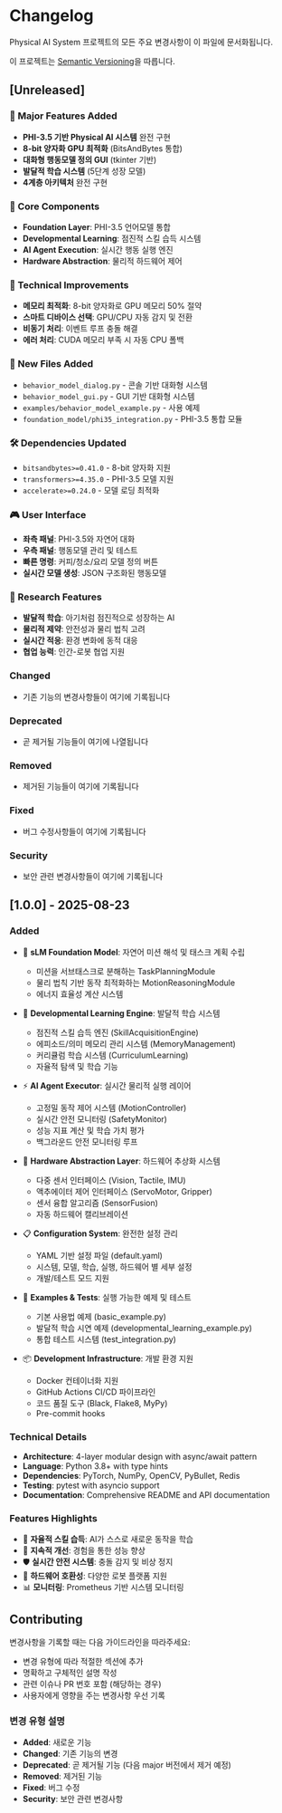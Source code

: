 # Changelog

Physical AI System 프로젝트의 모든 주요 변경사항이 이 파일에 문서화됩니다.

이 프로젝트는 [Semantic Versioning](https://semver.org/spec/v2.0.0.html)을 따릅니다.

## [Unreleased]

### 🚀 Major Features Added
- **PHI-3.5 기반 Physical AI 시스템** 완전 구현
- **8-bit 양자화 GPU 최적화** (BitsAndBytes 통합)
- **대화형 행동모델 정의 GUI** (tkinter 기반)
- **발달적 학습 시스템** (5단계 성장 모델)
- **4계층 아키텍처** 완전 구현

### 🎯 Core Components
- **Foundation Layer**: PHI-3.5 언어모델 통합
- **Developmental Learning**: 점진적 스킬 습득 시스템
- **AI Agent Execution**: 실시간 행동 실행 엔진
- **Hardware Abstraction**: 물리적 하드웨어 제어

### 🔧 Technical Improvements
- **메모리 최적화**: 8-bit 양자화로 GPU 메모리 50% 절약
- **스마트 디바이스 선택**: GPU/CPU 자동 감지 및 전환
- **비동기 처리**: 이벤트 루프 충돌 해결
- **에러 처리**: CUDA 메모리 부족 시 자동 CPU 폴백

### 📁 New Files Added
- `behavior_model_dialog.py` - 콘솔 기반 대화형 시스템
- `behavior_model_gui.py` - GUI 기반 대화형 시스템
- `examples/behavior_model_example.py` - 사용 예제
- `foundation_model/phi35_integration.py` - PHI-3.5 통합 모듈

### 🛠️ Dependencies Updated
- `bitsandbytes>=0.41.0` - 8-bit 양자화 지원
- `transformers>=4.35.0` - PHI-3.5 모델 지원
- `accelerate>=0.24.0` - 모델 로딩 최적화

### 🎮 User Interface
- **좌측 패널**: PHI-3.5와 자연어 대화
- **우측 패널**: 행동모델 관리 및 테스트
- **빠른 명령**: 커피/청소/요리 모델 정의 버튼
- **실시간 모델 생성**: JSON 구조화된 행동모델

### 🔬 Research Features
- **발달적 학습**: 아기처럼 점진적으로 성장하는 AI
- **물리적 제약**: 안전성과 물리 법칙 고려
- **실시간 적응**: 환경 변화에 동적 대응
- **협업 능력**: 인간-로봇 협업 지원

### Changed
- 기존 기능의 변경사항들이 여기에 기록됩니다

### Deprecated
- 곧 제거될 기능들이 여기에 나열됩니다

### Removed
- 제거된 기능들이 여기에 기록됩니다

### Fixed
- 버그 수정사항들이 여기에 기록됩니다

### Security
- 보안 관련 변경사항들이 여기에 기록됩니다

## [1.0.0] - 2025-08-23

### Added
- 🧠 **sLM Foundation Model**: 자연어 미션 해석 및 태스크 계획 수립
  - 미션을 서브태스크로 분해하는 TaskPlanningModule
  - 물리 법칙 기반 동작 최적화하는 MotionReasoningModule
  - 에너지 효율성 계산 시스템
  
- 🌱 **Developmental Learning Engine**: 발달적 학습 시스템
  - 점진적 스킬 습득 엔진 (SkillAcquisitionEngine)
  - 에피소드/의미 메모리 관리 시스템 (MemoryManagement)
  - 커리큘럼 학습 시스템 (CurriculumLearning)
  - 자율적 탐색 및 학습 기능

- ⚡ **AI Agent Executor**: 실시간 물리적 실행 레이어
  - 고정밀 동작 제어 시스템 (MotionController)
  - 실시간 안전 모니터링 (SafetyMonitor)
  - 성능 지표 계산 및 학습 가치 평가
  - 백그라운드 안전 모니터링 루프

- 🔌 **Hardware Abstraction Layer**: 하드웨어 추상화 시스템
  - 다중 센서 인터페이스 (Vision, Tactile, IMU)
  - 액추에이터 제어 인터페이스 (ServoMotor, Gripper)
  - 센서 융합 알고리즘 (SensorFusion)
  - 자동 하드웨어 캘리브레이션

- 📋 **Configuration System**: 완전한 설정 관리
  - YAML 기반 설정 파일 (default.yaml)
  - 시스템, 모델, 학습, 실행, 하드웨어 별 세부 설정
  - 개발/테스트 모드 지원

- 🧪 **Examples & Tests**: 실행 가능한 예제 및 테스트
  - 기본 사용법 예제 (basic_example.py)
  - 발달적 학습 시연 예제 (developmental_learning_example.py)
  - 통합 테스트 시스템 (test_integration.py)

- 📦 **Development Infrastructure**: 개발 환경 지원
  - Docker 컨테이너화 지원
  - GitHub Actions CI/CD 파이프라인
  - 코드 품질 도구 (Black, Flake8, MyPy)
  - Pre-commit hooks

### Technical Details
- **Architecture**: 4-layer modular design with async/await pattern
- **Language**: Python 3.8+ with type hints
- **Dependencies**: PyTorch, NumPy, OpenCV, PyBullet, Redis
- **Testing**: pytest with asyncio support
- **Documentation**: Comprehensive README and API documentation

### Features Highlights
- 🤖 **자율적 스킬 습득**: AI가 스스로 새로운 동작을 학습
- 🔄 **지속적 개선**: 경험을 통한 성능 향상
- 🛡️ **실시간 안전 시스템**: 충돌 감지 및 비상 정지
- 🔧 **하드웨어 호환성**: 다양한 로봇 플랫폼 지원
- 📊 **모니터링**: Prometheus 기반 시스템 모니터링

## Contributing

변경사항을 기록할 때는 다음 가이드라인을 따라주세요:

- 변경 유형에 따라 적절한 섹션에 추가
- 명확하고 구체적인 설명 작성
- 관련 이슈나 PR 번호 포함 (해당하는 경우)
- 사용자에게 영향을 주는 변경사항 우선 기록

### 변경 유형 설명
- **Added**: 새로운 기능
- **Changed**: 기존 기능의 변경
- **Deprecated**: 곧 제거될 기능 (다음 major 버전에서 제거 예정)
- **Removed**: 제거된 기능
- **Fixed**: 버그 수정
- **Security**: 보안 관련 변경사항